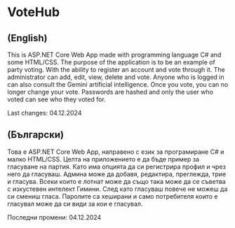 # VoteHub

## (English)
This is ASP.NET Core Web App made with programming language C# and some HTML/CSS.
The purpose of the application is to be an example of party voting.
With the ability to register an account and vote through it. 
The administrator can add, edit, view, delete and vote. 
Anyone who is logged in can also consult the Gemini artificial intelligence. 
Once you vote, you can no longer change your vote. Passwords are hashed and only the user who voted can see who they voted for.

Last changes: 04.12.2024

## (Български)
Това е ASP.NET Core Web App, направено с език за програмиране C# и малко HTML/CSS.
Целта на приложението е да бъде пример за гласуване на партия.
Като има опцията да си регистрира профил и чрез него да гласуваш.
Админа може да добавя, редактира, преглежда, трие и гласува. 
Всеки които е лотнат може да също така може да се съветва с изкустевен интелект Гимини. 
След като гласуваш повече не можеш да си смениш гласа. 
Паролите са хеширани и само потребителя които е гласувал може да си види за  кои  е гласувал.

Последни промени: 04.12.2024
